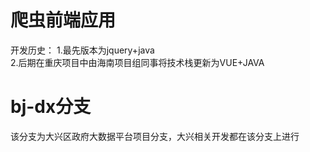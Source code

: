 # 爬虫前端应用
开发历史：
1.最先版本为jquery+java  
2.后期在重庆项目中由海南项目组同事将技术栈更新为VUE+JAVA

# bj-dx分支
该分支为大兴区政府大数据平台项目分支，大兴相关开发都在该分支上进行
